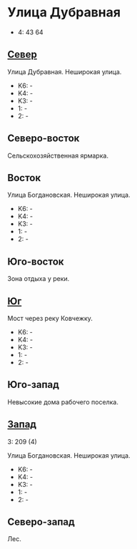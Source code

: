 # Улица Дубравная

* 4:    43  64

## [Север](./10365065.md)

Улица Дубравная.
Неширокая улица.

* K6:   -
* K4:   -
* K3:   -
* 1:    -
* 2:    -

## Северо-восток

Сельскохозяйственная ярмарка.

## Восток

Улица Богдановская.
Неширокая улица.

* K6:   -
* K4:   -
* K3:   -
* 1:    -
* 2:    -

## Юго-восток

Зона отдыха у реки.

## [Юг](./10365080.md)

Мост через реку Ковчежку.

* K6:   -
* K4:   -
* K3:   -
* 1:    -
* 2:    -

## Юго-запад

Невысокие дома рабочего поселка.

## [Запад](./10360077.md)

З:  209     (4)

Улица Богдановская.
Неширокая улица.

* K6:   -
* K4:   -
* K3:   -
* 1:    -
* 2:    -

## Северо-запад

Лес.
